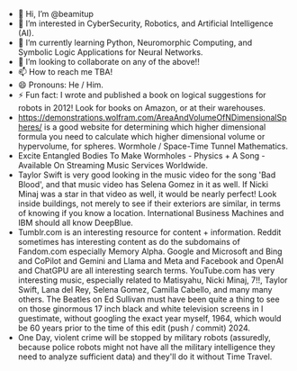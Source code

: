 - 👋 Hi, I’m @beamitup
- 👀 I’m interested in CyberSecurity, Robotics, and Artificial Intelligence (AI).
- 🌱 I’m currently learning Python, Neuromorphic Computing, and Symbolic Logic Applications for Neural Networks.
- 💞️ I’m looking to collaborate on any of the above!!
- 📫 How to reach me TBA!
- 😄 Pronouns: He / Him.
- ⚡ Fun fact: I wrote and published a book on logical suggestions for robots in 2012! Look for books on Amazon, or at their warehouses.
- https://demonstrations.wolfram.com/AreaAndVolumeOfNDimensionalSpheres/ is a good website for determining which higher dimensional formula you need to calculate which higher dimensional volume or hypervolume, for spheres. Wormhole / Space-Time Tunnel Mathematics.
- Excite Entangled Bodies To Make Wormholes - Physics + A Song - Available On Streaming Music Services Worldwide.
- Taylor Swift is very good looking in the music video for the song 'Bad Blood', and that music video has Selena Gomez in it as well. If Nicki Minaj was a star in that video as well, it would be nearly perfect! Look inside buildings, not merely to see if their exteriors are similar, in terms of knowing if you know a location. International Business Machines and IBM should all know DeepBlue.
- Tumblr.com is an interesting resource for content + information. Reddit sometimes has interesting content as do the subdomains of Fandom.com especially Memory Alpha. Google and Microsoft and Bing and CoPilot and Gemini and Llama and Meta and Facebook and OpenAI and ChatGPU are all interesting search terms. YouTube.com has very interesting music, especially related to Matisyahu, Nicki Minaj, 7!!, Taylor Swift, Lana del Rey, Selena Gomez, Camilla Cabello, and many many others. The Beatles on Ed Sullivan must have been quite a thing to see on those ginormous 17 inch black and white television screens in I guestimate, without googling the exact year myself, 1964, which would be 60 years prior to the time of this edit (push / commit) 2024.
- One Day, violent crime will be stopped by military robots (assuredly, because police robots might not have all the military intelligence they need to analyze sufficient data) and they'll do it without Time Travel.

<!---
beamitup/beamitup is a ✨ special ✨ repository because its `README.md` (this file) appears on your GitHub profile.
You can click the Preview link to take a look at your changes.
--->
